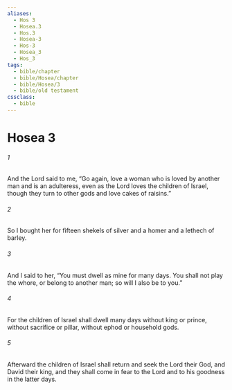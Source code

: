 ```yaml
---
aliases:
  - Hos 3
  - Hosea.3
  - Hos.3
  - Hosea-3
  - Hos-3
  - Hosea_3
  - Hos_3
tags:
  - bible/chapter
  - bible/Hosea/chapter
  - bible/Hosea/3
  - bible/old testament
cssclass:
  - bible
---
```


# Hosea 3

###### 1
And the Lord said to me, “Go again, love a woman who is loved by another man and is an adulteress, even as the Lord loves the children of Israel, though they turn to other gods and love cakes of raisins.”
###### 2
So I bought her for fifteen shekels of silver and a homer and a lethech of barley.
###### 3
And I said to her, “You must dwell as mine for many days. You shall not play the whore, or belong to another man; so will I also be to you.”
###### 4
For the children of Israel shall dwell many days without king or prince, without sacrifice or pillar, without ephod or household gods.
###### 5
Afterward the children of Israel shall return and seek the Lord their God, and David their king, and they shall come in fear to the Lord and to his goodness in the latter days.


